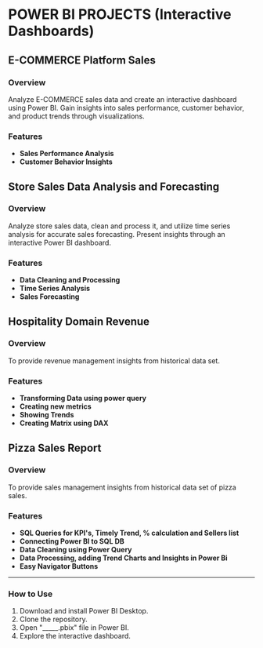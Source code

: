 # POWER BI PROJECTS (Interactive Dashboards)

## E-COMMERCE Platform Sales

### Overview
Analyze E-COMMERCE sales data and create an interactive dashboard using Power BI.
Gain insights into sales performance, customer behavior, and product trends through visualizations.
### Features
- **Sales Performance Analysis**
- **Customer Behavior Insights**


## Store Sales Data Analysis and Forecasting

### Overview
Analyze store sales data, clean and process it, and utilize time series analysis for accurate sales forecasting.
Present insights through an interactive Power BI dashboard.
### Features
- **Data Cleaning and Processing**
- **Time Series Analysis**
- **Sales Forecasting**


##  Hospitality Domain Revenue

### Overview
To provide revenue management insights from  historical data set.
### Features
- **Transforming Data using power query**
- **Creating new metrics**
- **Showing Trends**
- **Creating Matrix using DAX**


##  Pizza Sales Report

### Overview
To provide sales management insights from  historical data set of pizza sales.
### Features
- **SQL Queries for KPI's, Timely Trend, % calculation and Sellers list**
- **Connecting Power BI to SQL DB**
- **Data Cleaning using Power Query**
- **Data Processing, adding Trend Charts and Insights in Power Bi**
- **Easy Navigator Buttons** 


__________________________________________________________________________________________________________________________________________
### How to Use
1. Download and install Power BI Desktop.
2. Clone the repository.
3. Open "_____.pbix" file in Power BI.
4. Explore the interactive dashboard.
